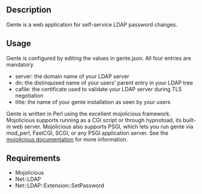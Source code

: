 ## Description
Gente is a web application for self-service LDAP password changes.

## Usage
Gente is configured by editing the values in gente.json. All four entries are mandatory.

  * server: the domain name of your LDAP server 
  * dn: the distinquised name of your users' parent entry in your LDAP tree
  * cafile: the certificate used to validate your LDAP server during TLS negotiation
  * title: the name of your gente installation as seen by your users

Gente is written in Perl using the excellent mojolicious framework. Mojolicious supports running as a CGI script or through hypnotoad, its built-in web server. Mojolicious also supports PSGI, which lets you run gente via mod_perl, FastCGI, SCGI, or any PSGI application server. See the [mojolicious documentation](http://mojolicio.us/perldoc) for more information.

## Requirements
  * Mojolicious
  * Net::LDAP
  * Net::LDAP::Extension::SetPassword
